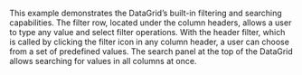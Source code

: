 This example demonstrates the DataGrid&rsquo;s built-in filtering and searching capabilities. The filter row, located under the column headers, allows a&nbsp;user to&nbsp;type any value and select filter operations. With the header filter, which is&nbsp;called by&nbsp;clicking the filter icon in&nbsp;any column header, a&nbsp;user can choose from a&nbsp;set of&nbsp;predefined values. The search panel at&nbsp;the top of&nbsp;the DataGrid allows searching for values in&nbsp;all columns at&nbsp;once.
<!--split-->